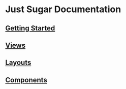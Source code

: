 # Just Sugar Documentation

## [Getting Started](Getting%20Started.md)
## [Views](Views.md)
## [Layouts](Layouts.md)
## [Components](Components.md)
